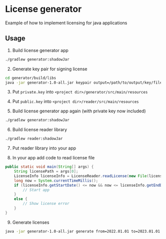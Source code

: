 # License generator
Example of how to implement licensing for java applications

## Usage

1. Build license generator app
```bash
./gradlew generator:shadowJar
```

2. Generate key pair for signing license
```bash
cd generator/build/libs
java -jar generator-1.0-all.jar keypair output=/path/to/output/key/files
```

3. Put `private.key` into `<project dir>/generator/src/main/resources`

4. Put `public.key` into `<project dir>/reader/src/main/resources`

5. Build license generator app again (with private key now included)
```bash
./gradlew generator:shadowJar
```

6. Build license reader library
```bash
./gradlew reader:shadowJar
```

7. Put reader library into your app

8. In your app add code to read license file
```java
public static void main(String[] args) {
	String licensePath = args[0];
	LicenseInfo licenseInfo = LicenseReader.readLicense(new File(licensePath));
	long now = System.currentTimeMillis();
	if (licenseInfo.getStartDate() <= now && now <= licenseInfo.getEndDate()) {
		// Start app
	}
	else {
		// Show license error
	}
}
```

9. Generate licenses
```bash
java -jar generator-1.0-all.jar generate from=2022.01.01 to=2023.01.01 output=/path/to/output/license/file
```
